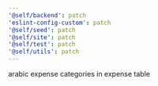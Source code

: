 ```yaml
---
'@self/backend': patch
'eslint-config-custom': patch
'@self/seed': patch
'@self/site': patch
'@self/test': patch
'@self/utils': patch
---
```


arabic expense categories in expense table
